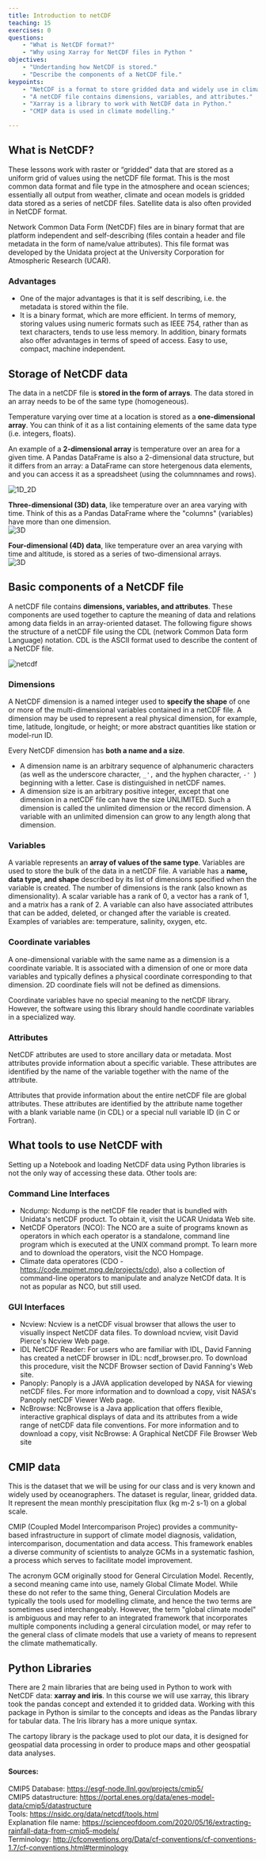 ```yaml
---
title: Introduction to netCDF
teaching: 15 
exercises: 0 
questions:
    - "What is NetCDF format?"
    - "Why using Xarray for NetCDF files in Python "
objectives:
    - "Undertanding how NetCDF is stored." 
    - "Describe the components of a NetCDF file."
keypoints:
    - "NetCDF is a format to store gridded data and widely use in climate science."
    - "A netCDF file contains dimensions, variables, and attributes."
    - "Xarray is a library to work with NetCDF data in Python."
    - "CMIP data is used in climate modelling."

---
```


## What is NetCDF?
These lessons work with raster or “gridded” data that are stored as a uniform grid of values using the netCDF file format. This is the most common data format and file type in the atmosphere and ocean sciences; essentially all output from weather, climate and ocean models is gridded data stored as a series of netCDF files. Satellite data is also often provided in NetCDF format.    
  
Network Common Data Form (NetCDF) files are in binary format that are platform independent and self-describing (files contain a header and file metadata in the form of name/value attributes). This file format was developed by the Unidata project at the University Corporation for Atmospheric Research (UCAR).  
  
### Advantages
* One of the major advantages is that it is self describing, i.e. the metadata is stored within the file.  
* It is a binary format, which are more efficient. In terms of memory, storing values using numeric formats such as IEEE 754, rather than as text characters, tends to use less memory. In addition, binary formats also offer advantages in terms of speed of access. Easy to use, compact, machine independent.  
  
  
## Storage of NetCDF data
The data in a netCDF file is **stored in the form of arrays**. The data stored in an array needs to be of the same type (homogeneous). 
  
Temperature varying over time at a location is stored as a **one-dimensional array**. You can think of it as a list containing elements of the same data type (i.e. integers, floats).    
  
An example of a **2-dimensional array** is temperature over an area for a given time. A Pandas DataFrame is also a 2-dimensional data structure, but it differs from an array: a DataFrame can store hetergenous data elements, and you can access it as a spreadsheet (using the columnnames and rows).  
  
![1D_2D](../fig/netcdf_1D_2D_array.PNG)  
  
**Three-dimensional (3D) data**, like temperature over an area varying with time. Think of this as a Pandas DataFrame where the "columns" (variables) have more than one dimension.  
![3D](../fig/netcdf_3D.gif)  
  
**Four-dimensional (4D) data**, like temperature over an area varying with time and altitude, is stored as a series of two-dimensional arrays.  
![3D](../fig/netcdf_4D.gif)  
  
## Basic components of a NetCDF file
A netCDF file contains **dimensions, variables, and attributes**. These components are used together to capture the meaning of data and relations among data fields in an array-oriented dataset. The following figure shows the structure of a netCDF file using the CDL (network Common Data form Language) notation. CDL is the ASCII format used to describe the content of a NetCDF file.  
  
![netcdf](../fig/netcdf.png)  
  
  
### Dimensions
A NetCDF dimension is a named integer used to **specify the shape** of one or more of the multi-dimensional variables contained in a netCDF file. A dimension may be used to represent a real physical dimension, for example, time, latitude, longitude, or height; or more abstract quantities like station or model-run ID.  
  
Every NetCDF dimension has **both a name and a size**.  
* A dimension name is an arbitrary sequence of alphanumeric characters (as well as the underscore character, `_',` and the hyphen character, `-' `) beginning with a letter. Case is distinguished in netCDF names. 
* A dimension size is an arbitrary positive integer, except that one dimension in a netCDF file can have the size UNLIMITED. Such a dimension is called the unlimited dimension or the record dimension. A variable with an unlimited dimension can grow to any length along that dimension.     


### Variables
A variable represents an **array of values of the same type**. Variables are used to store the bulk of the data in a netCDF file. 
A variable has a **name, data type, and shape** described by its list of dimensions specified when the variable is created. The number of dimensions is the rank (also known as dimensionality). A scalar variable has a rank of 0, a vector has a rank of 1, and a matrix has a rank of 2. 
A variable can also have associated attributes that can be added, deleted, or changed after the variable is created.  
Examples of variables are: temperature, salinity, oxygen, etc.

### Coordinate variables
A one-dimensional variable with the same name as a dimension is a coordinate variable. It is associated with a dimension of one or more data variables and typically defines a physical coordinate corresponding to that dimension. 2D coordinate fiels will not be defined as dimensions.

Coordinate variables have no special meaning to the netCDF library. However, the software using this library should handle coordinate variables in a specialized way.

### Attributes
NetCDF attributes are used to store ancillary data or metadata. Most attributes provide information about a specific variable. These attributes are identified by the name of the variable together with the name of the attribute.

Attributes that provide information about the entire netCDF file are global attributes. These attributes are identified by the attribute name together with a blank variable name (in CDL) or a special null variable ID (in C or Fortran).



## What tools to use NetCDF with
Setting up a Notebook and loading NetCDF data using Python libraries is not the only way of accessing these data. Other tools are:

### Command Line Interfaces
* Ncdump: Ncdump is the netCDF file reader that is bundled with Unidata's netCDF product. To obtain it, visit the UCAR Unidata Web site.
* NetCDF Operators (NCO): The NCO are a suite of programs known as operators in which each operator is a standalone, command line program which is executed at the UNIX command prompt. To learn more and to download the operators, visit the NCO Hompage.  
* Climate data operatores (CDO - https://code.mpimet.mpg.de/projects/cdo), also a collection of command-line operators to manipulate and analyze NetCDf data. It is not as popular as NCO, but still used. 

### GUI Interfaces
* Ncview: Ncview is a netCDF visual browser that allows the user to visually inspect NetCDF data files. To download ncview, visit David Pierce's Ncview Web page.
* IDL NetCDF Reader: For users who are familiar with IDL, David Fanning has created a netCDF browser in IDL: ncdf_browser.pro. To download this procedure, visit the NCDF Browser section of David Fanning's Web site.
* Panoply: Panoply is a JAVA application developed by NASA for viewing netCDF files. For more information and to download a copy, visit NASA's Panoply netCDF Viewer Web page.
* NcBrowse: NcBrowse is a Java application that offers flexible, interactive graphical displays of data and its attributes from a wide range of netCDF data file conventions. For more information and to download a copy, visit NcBrowse: A Graphical NetCDF File Browser Web site


## CMIP data

This is the dataset that we will be using for our class and is very known and widely used by oceanographers. The dataset  is regular, linear, gridded data. It represent the mean monthly prescipitation flux (kg m-2 s-1) on a global scale. 

CMIP (Coupled Model Intercomparison Projec) provides a community-based infrastructure in support of climate model diagnosis, validation, intercomparison, documentation and data access. This framework enables a diverse community of scientists to analyze GCMs in a systematic fashion, a process which serves to facilitate model improvement.

The acronym GCM originally stood for General Circulation Model. Recently, a second meaning came into use, namely Global Climate Model. While these do not refer to the same thing, General Circulation Models are typically the tools used for modelling climate, and hence the two terms are sometimes used interchangeably. However, the term "global climate model" is ambiguous and may refer to an integrated framework that incorporates multiple components including a general circulation model, or may refer to the general class of climate models that use a variety of means to represent the climate mathematically. 



## Python Libraries
There are 2 main libraries that are being used in Python to work with NetCDF data: **xarray and iris**. In this course we will use xarray, this library took the pandas concept and extended it to gridded data. Working with this package in Python is similar to the concepts and ideas as the Pandas library for tabular data. The Iris library has a more unique syntax. 
  
The  cartopy library is the package used to plot our data, it is designed for geospatial data processing in order to produce maps and other geospatial data analyses. 
  
    
#### Sources: 
CMIP5 Database: https://esgf-node.llnl.gov/projects/cmip5/  
CMIP5 datastructure: https://portal.enes.org/data/enes-model-data/cmip5/datastructure  
Tools: https://nsidc.org/data/netcdf/tools.html  
Explanation file name: https://scienceofdoom.com/2020/05/16/extracting-rainfall-data-from-cmip5-models/  
Terminology: http://cfconventions.org/Data/cf-conventions/cf-conventions-1.7/cf-conventions.html#terminology  


